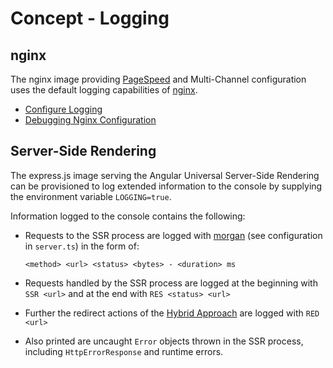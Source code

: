 # Concept - Logging

## nginx

The nginx image providing [PageSpeed](https://www.modpagespeed.com/) and Multi-Channel configuration uses the default logging capabilities of [nginx](https://www.nginx.com/).

- [Configure Logging](https://docs.nginx.com/nginx/admin-guide/monitoring/logging/)
- [Debugging Nginx Configuration](https://easyengine.io/tutorials/nginx/debugging/)

## Server-Side Rendering

The express.js image serving the Angular Universal Server-Side Rendering can be provisioned to log extended information to the console by supplying the environment variable `LOGGING=true`.

Information logged to the console contains the following:

- Requests to the SSR process are logged with [morgan](https://github.com/expressjs/morgan) (see configuration in `server.ts`) in the form of:

  `<method> <url> <status> <bytes> - <duration> ms`

- Requests handled by the SSR process are logged at the beginning with `SSR <url>` and at the end with `RES <status> <url>`

- Further the redirect actions of the [Hybrid Approach](./hybrid-approach.md) are logged with `RED <url>`

- Also printed are uncaught `Error` objects thrown in the SSR process, including `HttpErrorResponse` and runtime errors.
